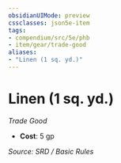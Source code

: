 ```yaml
---
obsidianUIMode: preview
cssclasses: json5e-item
tags:
- compendium/src/5e/phb
- item/gear/trade-good
aliases: 
- "Linen (1 sq. yd.)"
---
```

# Linen (1 sq. yd.)
*Trade Good*  

- **Cost**: 5 gp

*Source: SRD / Basic Rules*